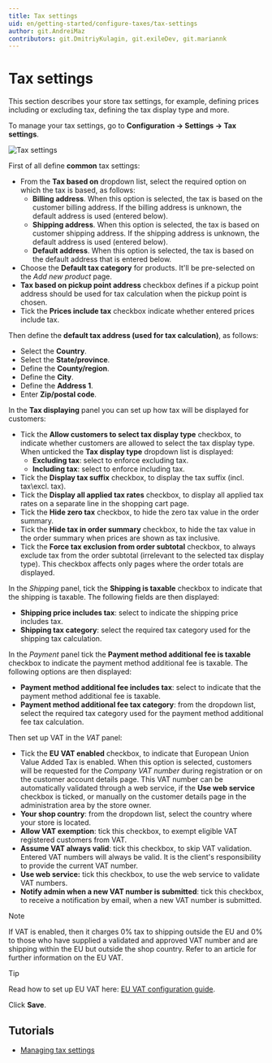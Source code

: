 ```yaml
---
title: Tax settings
uid: en/getting-started/configure-taxes/tax-settings
author: git.AndreiMaz
contributors: git.DmitriyKulagin, git.exileDev, git.mariannk
---
```


# Tax settings

This section describes your store tax settings, for example, defining prices including or excluding tax, defining the tax display type and more.

To manage your tax settings, go to **Configuration → Settings → Tax settings**.

![Tax settings](_static/tax-settings/tax-settings.jpg)

First of all define **common** tax settings:
* From the **Tax based on** dropdown list, select the required option on which the tax is based, as follows:
  * **Billing address**. When this option is selected, the tax is based on the customer billing address. If the billing address is unknown, the default address is used (entered below).
  * **Shipping address**. When this option is selected, the tax is based on customer shipping address. If the shipping address is unknown, the default address is used (entered below).
  * **Default address**. When this option is selected, the tax is based on the default address that is entered below.
* Choose the **Default tax category** for products. It'll be pre-selected on the *Add new product* page.
* **Tax based on pickup point address** checkbox defines if a pickup point address should be used for tax calculation when the pickup point is chosen.
* Tick the **Prices include tax** checkbox indicate whether entered prices include tax.

Then define the **default tax address (used for tax calculation)**, as follows:
* Select the **Country**.
* Select the **State/province**.
* Define the **County/region**.
* Define the **City**.
* Define the **Address 1**.
* Enter **Zip/postal code**.

In the **Tax displaying** panel you can set up how tax will be displayed for customers:
* Tick the **Allow customers to select tax display type** checkbox, to indicate whether customers are allowed to select the tax display type. When unticked the **Tax display type** dropdown list is displayed:
  * **Excluding tax**: select to enforce excluding tax.
  * **Including tax**: select to enforce including tax.
* Tick the **Display tax suffix** checkbox, to display the tax suffix (incl. tax\excl. tax).
* Tick the **Display all applied tax rates** checkbox, to display all applied tax rates on a separate line in the shopping cart page.
* Tick the **Hide zero tax** checkbox, to hide the zero tax value in the order summary.
* Tick the **Hide tax in order summary** checkbox, to hide the tax value in the order summary when prices are shown as tax inclusive.
* Tick the **Force tax exclusion from order subtotal** checkbox, to always exclude tax from the order subtotal (irrelevant to the selected tax display type). This checkbox affects only pages where the order totals are displayed.

In the *Shipping* panel, tick the **Shipping is taxable** checkbox to indicate that the shipping is taxable. The following fields are then displayed:
* **Shipping price includes tax**: select to indicate the shipping price includes tax.
* **Shipping tax category**: select the required tax category used for the shipping tax calculation.

In the *Payment* panel tick the **Payment method additional fee is taxable** checkbox to indicate the payment method additional fee is taxable. The following options are then displayed:
* **Payment method additional fee includes tax**: select to indicate that the payment method additional fee is taxable.
* **Payment method additional fee tax category**: from the dropdown list, select the required tax category used for the payment method additional fee tax calculation.

Then set up VAT in the *VAT* panel:
* Tick the **EU VAT enabled** checkbox, to indicate that European Union Value Added Tax is enabled. When this option is selected, customers will be requested for the *Company VAT number* during registration or on the customer account details page. This VAT number can be automatically validated through a web service, if the **Use web service** checkbox is ticked, or manually on the customer details page in the administration area by the store owner.
* **Your shop country**: from the dropdown list, select the country where your store is located.
* **Allow VAT exemption**: tick this checkbox, to exempt eligible VAT registered customers from VAT.
* **Assume VAT always valid**: tick this checkbox, to skip VAT validation. Entered VAT numbers will always be valid. It is the client's responsibility to provide the current VAT number.
* **Use web service:** tick this checkbox, to use the web service to validate VAT numbers.
* **Notify admin when a new VAT number is submitted**: tick this checkbox, to receive a notification by email, when a new VAT number is submitted.

> [!NOTE]
> 
> If VAT is enabled, then it charges 0% tax to shipping outside the EU and 0% to those who have supplied a validated and approved VAT number and are shipping within the EU but outside the shop country. Refer to an article for further information on the EU VAT.

> [!TIP]
> 
> Read how to set up EU VAT here: [EU VAT configuration guide](xref:en/getting-started/configure-taxes/index#eu-vat-configuration-guide).

Click **Save**.

## Tutorials

* [Managing tax settings](https://www.youtube.com/watch?v=8iF5nQvIoLs&feature=youtu.be)
